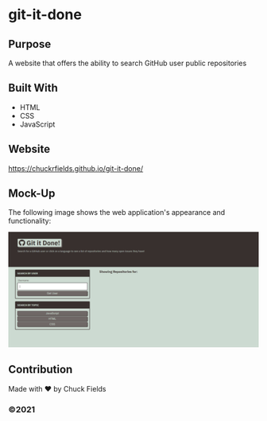 # git-it-done

## Purpose
A website that offers the ability to search GitHub user public repositories

## Built With
* HTML
* CSS
* JavaScript

## Website
https://chuckrfields.github.io/git-it-done/

## Mock-Up

The following image shows the web application's appearance and functionality:

![git-it-done demo](./assets/gititdone.png)

## Contribution
Made with ❤️ by Chuck Fields

### ©️2021 
